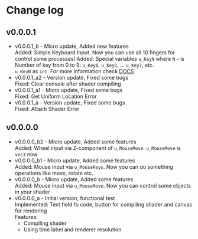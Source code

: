 # Change log

## v0.0.0.1
* v0.0.0.1_b - Micro update, Added new features\
  Added: Simple Keyboard Input. Now you can use all 10 fingers for control some processes!
  Added: Special variables `u_KeyN` where `N` - is Number of key from 0 to 9: `u_Key0`, `u_Key1`, ... `u_Key7`, etc.\
  `u_KeyN` as `int`. For more information check [DOCS](docs/v0.0.0.1/v0.0.0.1_b.md)
* v0.0.0.1_a2 - Version update, Fixed some bugs\
  Fixed: Clear console after shader compiling
* v0.0.0.1_a1 - Micro update, Fixed some bugs\
  Fixed: Get Uniform Location Error
* v0.0.0.1_a - Version update, Fixed some bugs\
  Fixed: Attach Shader Error

## v0.0.0.0
* v0.0.0.0_b2 - Micro update, Added some features\
  Added: Wheel input via Z-component of `u_MouseMove`. `u_MouseMove` is `vec3` now
* v0.0.0.0_b1 - Micro update, Added some features\
  Added: Mouse input via `u_MouseKeys`. Now you can do something operations like move, rotate etc.
* v0.0.0.0_b - Micro update, Added some features\
  Added: Mouse input via `u_MouseMove`. Now you can control some objects in your shader
* v0.0.0.0_a - Initial version, functional test\
  Implemented: Text field fo code, button for compiling shader and canvas for rendering\
  Features:
  * Compiling shader
  * Using time label and renderer resolution
